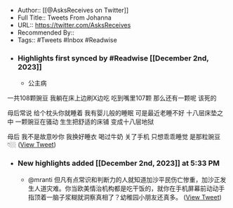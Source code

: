 - Author:: [[@AsksReceives on Twitter]]
- Full Title:: Tweets From Johanna
- URL:: https://twitter.com/AsksReceives
- Recommended By::
- Tags:: #Tweets #Inbox #Readwise
- ### Highlights first synced by #Readwise [[December 2nd, 2023]]
    - 公主病

一共108颗豌豆
我躺在床上边刷X边吃
吃到嘴里107颗
那么还有一颗呢
该死的

母后常说
给个枕头你就睡着
我有婴儿般的睡眠
可是最近老睡不好
十八层床垫之中
一颗豌豆在骚动
生生把舒适的床铺
变成十八层地狱

母后
我不是故意吵你
我换好睡衣
喝过牛奶
关了手机
只想乖乖睡觉
是那粒豌豆👇🏼 ([View Tweet](https://twitter.com/AsksReceives/status/1730628645272605079))
- ### New highlights added [[December 2nd, 2023]] at 5:33 PM
    - @mranti 但凡有点常识和判断力的人就知道加沙平民伤亡惨重，加沙正发生人道灾难。你当欧美情治机构都是吃干饭的，就你在手机屏幕前动动手指顶着一脑子浆糊就洞察真相了？幼稚园小朋友还真多。 ([View Tweet](https://twitter.com/AsksReceives/status/1730870865028407440))
